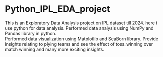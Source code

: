 # Python_IPL_EDA_project
This is an Exploratory Data Analysis project on IPL dataset till 2024. here i use python for data analysis.
Performed data analysis using NumPy and Pandas library in python.   
Performed data visualization using Matplotlib and SeaBorn library.
Provide insights relating to plying teams and see the effect of toss_winning over match winning and many more exciting insights.

